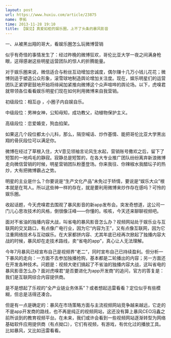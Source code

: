 ```yaml
---
layout: post
url: https://www.huxiu.com/article/23875
name: 李拓
time: 2013-11-28 19:10
title: 【娱见】真爱如柜的娱乐圈，上不了头条的暴风影音
---
```

一、从被黑出翔的哥大，看娱乐圈怎么玩微博营销

似乎有奇怪的事情发生了：经过昨晚的微博狂欢，哥伦比亚大学一夜之间满身枪眼，这得感谢这些明星运营团队的惊人的折腾能量。

对于娱乐圈来说，微信适合与粉丝互动增加忠诚度，偶尔赚十几万小钱儿花花；微博则适于塑造公众形象，滚雪球地制造舆论增加关注度。现在，娱乐明星们的运营团队正紧锣密鼓地开始将绯闻加紧推向微博这个众声喧哗的舆论场。以下，虎嗅君就带领各位看看娱乐明星们现在如何利用微博来自我营销。

初级段位：相互@ ，小圈子内自娱自乐。

中级段位：男神女神，公知母知，成功教父，动植物保护主义。

高级段位：恋爱婚变，狗血掐架。

如果这几个段位都太小儿科，那么，隔空喊话、炒作基情、能把哥伦比亚大学黑出翔的骨灰段位可以满足你。

微博在经过了草根入住，大V意见领袖言论风生水起，营销账号撒欢之后，留下了短暂的一地鸡毛的静寂。寂静总是短暂的，在各大专业推广团队纷纷离弃新浪微博走向微信营销的时候，明星营销团队粉墨登场。你来我往、你辣椒水我醋坛子的热炒，大有把微博霸占之势。

明星的主业是什么？你要说是“生产文化产品”未免过于矫情，要说是“娱乐大众”根本就是在骂人。所以这些神一样的存在，就是要利用微博来炒作存在感吗？可怜的娱乐圈。

收起话题，今天虎嗅君去围观了暴风影音的新app发布会。突发奇想道，这公司一门儿心思攻技术的风格，倒很像汪峰——你懂的。咳咳，今天还来聊聊视频吧。

面对不省油的独播内容大战，叫省电的暴风影音怎么办？视频网站处于娱乐业与互联网的交叉路口，有点像广电行业，因为它“内容为王”，又有点像互联网，因为它注重网络技术与互动娱乐。在大家都拼内容、尤其年底已经再次掀起了独播内容大战的时候，暴风却在走技术路线，卖“省电的app”，真心让人无法理解。

今年7月暴风已经宣布自己是视频界“老二”，同时宣布自己已持续盈利。但分析一下暴风的走向：一方面不去参加独播抢购，基本都是二轮播出的内容；另一方面还在开发各种技术。问题是：视频大佬们搞起了不省油的独播内容大战，这叫省电的暴风影音怎么办？面对虎嗅君“是否要进化为app开发商”的追问，官方的答复是：我们是互联网综合内容提供商。

是不是想起了乐视的“全产业链业务体系”？或者想起迅雷看看？定位似乎有些模糊，但总是活得还凑合。

但是有一点是确定的：暴风在市场策略方面与主流视频网站竞争越来越远，它走的不是app开发商的路线，也不再是纯正的视频网站，这还没有算上暴风CEO冯鑫之前所谈到的教育视频平台。在未来，我们或许会看到一些视频网站逐渐转型为网络基础软件应用提供商（有点拗口），它们有视频，有游戏，有优化过的播放工具。比如暴风，又比如迅雷看看。

